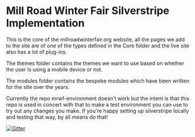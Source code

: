 Mill Road Winter Fair Silverstripe Implementation
=================================================

This is the core of the millroadwinterfair.org website, all the pages we add to the site are of one of the types defined in the Core folder and the live site also has a lot of plug-ins.

The themes folder contains the themes we want to use based on whether the user is using a mobile device or not.

The modules folder contains the bespoke modules which have been written for the site over the years.

Currently the repo mrwf-environment doesn't work but the intent is that this repo is used in concert with that to make a test environment you can use to try out any changes you make. 
If you're happy setting up silverstripe locally and testing that way, by all means do that!

[![Gitter](https://badges.gitter.im/mill-road-winter-fair/community.svg)](https://gitter.im/mill-road-winter-fair/community?utm_source=badge&utm_medium=badge&utm_campaign=pr-badge)
